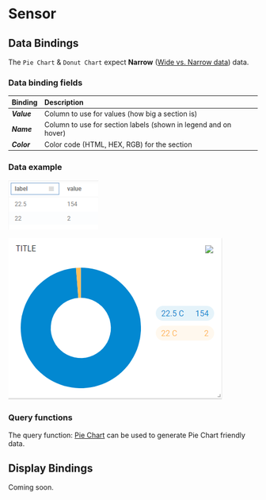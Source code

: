 # Sensor

## Data Bindings

The `Pie Chart` & `Donut Chart` expect **Narrow** \([Wide vs. Narrow data](../query-functions/overview/wide-vs.-narrow-data.md)\) data.

### Data binding fields

| Binding | Description |
| :--- | :--- |
| _**Value**_ | Column to use for values \(how big a section is\) |
| _**Name**_ | Column to use for section labels \(shown in legend and on hover\) |
| _**Color**_ | Color code \(HTML, HEX, RGB\) for the section |

### Data example

![ZAT Setpoint counts by VAV unit](../.gitbook/assets/image%20%285%29%20%281%29.png)

![Rendered donut chart](../.gitbook/assets/image%20%2812%29.png)

### Query functions

The query function: [Pie Chart](../query-functions/pie-chart.md) can be used to generate Pie Chart friendly data.

## Display Bindings

Coming soon.

